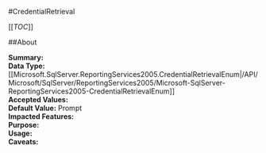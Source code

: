 #CredentialRetrieval

[[_TOC_]]

##About

**Summary:** <remarks />  
**Data Type:** [[Microsoft.SqlServer.ReportingServices2005.CredentialRetrievalEnum|/API/Microsoft/SqlServer/ReportingServices2005/Microsoft-SqlServer-ReportingServices2005-CredentialRetrievalEnum]]  
**Accepted Values:**   
**Default Value:** Prompt  
**Impacted Features:**   
**Purpose:**   
**Usage:**   
**Caveats:**   

